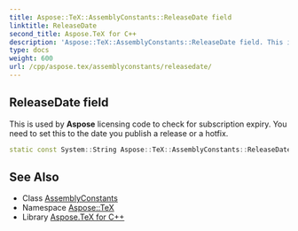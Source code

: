 ```yaml
---
title: Aspose::TeX::AssemblyConstants::ReleaseDate field
linktitle: ReleaseDate
second_title: Aspose.TeX for C++
description: 'Aspose::TeX::AssemblyConstants::ReleaseDate field. This is used by Aspose licensing code to check for subscription expiry. You need to set this to the date you publish a release or a hotfix in C++.'
type: docs
weight: 600
url: /cpp/aspose.tex/assemblyconstants/releasedate/
---
```

## ReleaseDate field


This is used by **Aspose** licensing code to check for subscription expiry. You need to set this to the date you publish a release or a hotfix.

```cpp
static const System::String Aspose::TeX::AssemblyConstants::ReleaseDate
```

## See Also

* Class [AssemblyConstants](../)
* Namespace [Aspose::TeX](../../)
* Library [Aspose.TeX for C++](../../../)
